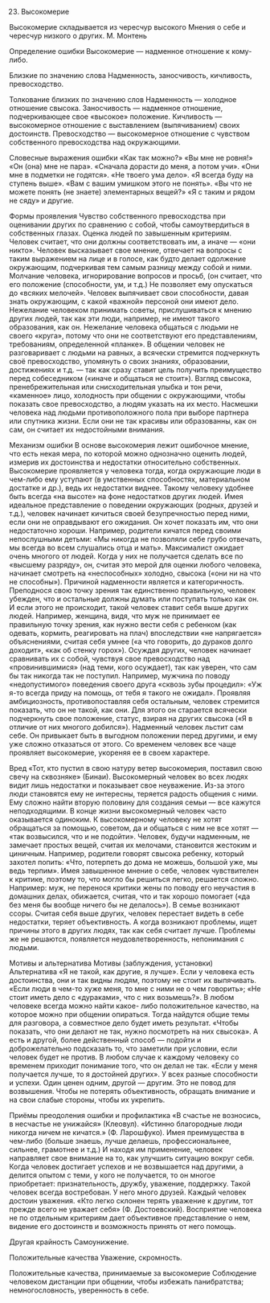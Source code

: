 23. Высокомерие

Высокомерие складывается из чересчур высокого 
Мнения о себе и чересчур низкого о других.
М. Монтень

Определение ошибки
Высокомерие — надменное отношение к кому-либо.

Близкие по значению слова
Надменность, заносчивость, кичливость, превосходство.

Толкование близких по значению слов
Надменность — холодное отношение свысока.
Заносчивость — надменное отношение, подчеркивающее свое «высокое» положение.
Кичливость — высокомерное отношение с выставлением (выпячиванием) своих достоинств. Превосходство — высокомерное отношение с чувством собственного превосходства над окружающими.

Словесные выражения ошибки
«Как так можно?»
«Вы мне не ровня!»
«Он (она) мне не пара».
«Сначала дорасти до меня, а потом учи».
«Они мне в подметки не годятся».
«Не твоего ума дело».
«Я всегда буду на ступень выше».
«Вам с вашим умишком этого не понять».
«Вы что не можете понять (не знаете) элементарных вещей?»
«Я с таким и рядом не сяду» и другие.

Формы проявления
Чувство собственного превосходства при оценивании других по сравнению с собой, чтобы самоутвердиться в собственных глазах.
Оценка людей по завышенным критериям. Человек считает, что они должны соответствовать им, а иначе — «они никто».
Человек высказывает свое мнение, отвечает на вопросы с таким выражением на лице и в голосе, как будто делает одолжение окружающим, подчеркивая тем самым разницу между собой и ними.
Молчание человека, игнорирование вопросов и просьб, (он считает, что его положение (способности, ум, и т.д.) Не позволяет ему опускаться до «всяких мелочей».
Человек выпячивает свои способности, давая знать окружающим, с какой «важной» персоной они имеют дело.
Нежелание человеком принимать советы, прислушиваться к мнению других людей, так как эти люди, например, не имеют такого образования, как он.
Нежелание человека общаться с людьми не своего «круга», потому что они не соответствуют его представлениям, требованиям, определенной «планке».
В общении человек не разговаривает с людьми на равных, а всячески стремится подчеркнуть своё превосходство, упомянуть о своих знаниях, образовании, достижениях и т.д. — так как сразу ставит цель получить преимущество перед собеседником («иначе и общаться не стоит»).
Взгляд свысока, пренебрежительная или снисходительная улыбка и тон речи, «каменное» лицо, холодность при общении с окружающими, чтобы показать свое превосходство, а людям указать на их место.
Насмешки человека над людьми противоположного пола при выборе партнера или спутника жизни. Если они не так красивы или образованны, как он сам, он считает их недостойными внимания.

Механизм ошибки
В основе высокомерия лежит ошибочное мнение, что есть некая мера, по которой можно однозначно оценить людей, измерив их достоинства и недостатки относительно собственных.
Высокомерие проявляется у человека тогда, когда окружающие люди в чем-либо ему уступают (в умственных способностях, материальном достатке и др.), ведь их недостатки виднее. Такому человеку удобнее быть всегда «на высоте» на фоне недостатков других людей.
Имея идеальное представление о поведении окружающих (родных, друзей и т.д.), человек начинает кичиться своей безупречностью перед ними, если они не оправдывают его ожидания. Он хочет показать им, что они недостаточно хороши. Например, родители кичатся перед своими непослушными детьми: «Мы никогда не позволяли себе грубо отвечать, мы всегда во всем слушались отца и мать».
Максималист ожидает очень многого от людей. Когда у них не получается сделать все по «высшему разряду», он, считая это мерой для оценки любого человека, начинает смотреть на «неспособных» холодно, свысока («они ни на что не способны»).
Причиной надменности является и категоричность. Преподнося свою точку зрения так единственно правильную, человек убежден, что и остальные должны думать или поступать только как он. И если этого не происходит, такой человек ставит себя выше других людей.
Например, женщина, видя, что муж не принимает ее правильную точку зрения, как нужно вести себя с ребенком (как одевать, кормить, реагировать на плач) впоследствии «не напрягается» объяснениями, считая себя умнее («а что говорить, до дураков долго доходит», «как об стенку горох»).
Осуждая других, человек начинает сравнивать их с собой, чувствуя свое превосходство над «провинившимися» (над теми, кого осуждает), так как уверен, что сам бы так никогда так не поступил. Например, мужчина по поводу «недопустимого» поведения своего друга «сквозь зубы процедил»: «Уж я-то всегда приду на помощь, от тебя я такого не ожидал».
Проявляя амбициозность, противопоставляя себя остальным, человек стремится показать, что он не такой, как они. Для этого он старается всячески подчеркнуть свое положение, статус, взирая на других свысока («Я в отличие от них многого добился»).
Надменный человек льстит сам себе. Он привыкает быть в выгодном положении перед другими, и ему уже сложно отказаться от этого. Со временем человек все чаще проявляет высокомерие, укореняя ее в своем характере.

Вред
«Тот, кто пустил в свою натуру ветер высокомерия, поставил свою свечу на сквозняке» (Бинаи).
Высокомерный человек во всех людях видит лишь недостатки и показывает свое неуважение. Из-за этого люди становятся ему не интересны, теряется радость общения с ними. Ему сложно найти вторую половину для создания семьи — все кажутся неподходящими. В конце жизни высокомерный человек часто оказывается одиноким.
К высокомерному человеку не хотят обращаться за помощью, советом, да и общаться с ним не все хотят — «так возвысился, что и не подойти».
Человек, будучи надменным, не замечает простых вещей, считая их мелочами, становится жестоким и циничным. Например, родители говорят свысока ребенку, который захотел попить: «Что, потерпеть до дома не можешь, большой уже, мы ведь терпим».
Имея завышенное мнение о себе, человек чувствителен к критике, поэтому то, что могло бы решиться легко, решается сложно. Например: муж, не перенося критики жены по поводу его неучастия в домашних делах, обижается, считая, что и так хорошо помогает («да без меня бы вообще ничего бы не делалось»). В семье возникают ссоры.
Считая себя выше других, человек перестает видеть в себе недостатки, теряет объективность. А когда возникают проблемы, ищет причины этого в других людях, так как себя считает лучше. Проблемы же не решаются, появляется неудовлетворенность, непонимания с людьми.

Мотивы и альтернатива
Мотивы (заблуждения, установки)	Альтернатива
«Я не такой, как другие, я лучше».	Если у человека есть достоинства, они и так видны людям, поэтому не стоит их выпячивать.
«Если люди в чем-то хуже меня, то мне с ними не о чем говорить»; «Не стоит иметь дело с «дураками», что с них возьмешь?».	В любом человеке всегда можно найти какое- либо положительное качество, на которое можно при общении опираться. Тогда найдутся общие темы для разговора, а совместное дело будет иметь результат.
«Чтобы показать, что они делают не так, нужно посмотреть на них свысока».	А есть и другой, более действенный способ — подойти и доброжелательно подсказать то, что заметили при условии, если человек будет не против. В любом случае к каждому человеку со временем приходит понимание того, что он делал не так.
«Если у меня получается лучше, то я достойней других».	У всех разные способности и успехи. Один ценен одним, другой — другим. Это не повод для возвышения. Чтобы не потерять объективность, обращать внимание и на свои слабые стороны, чтобы их укрепить.

Приёмы преодоления ошибки и профилактика
«В счастье не возносись, в несчастье не унижайся» (Клеовул).
«Истинно благородные люди никогда ничем не кичатся.» (Ф. Ларошфуко).
Имея преимущества в чем-либо (больше знаешь, лучше делаешь, профессиональнее, сильнее, грамотнее и т.д.) И находя им применение, человек направляет свое внимание на то, как улучшить ситуацию вокруг себя.
Когда человек достигает успехов и не возвышается над другими, а делится опытом с теми, у кого не получается, то он многое приобретает: признательность, дружбу, уважение, поддержку. Такой человек всегда востребован. У него много друзей.
Каждый человек достоин уважения. «Кто легко склонен терять уважение к другим, тот прежде всего не уважает себя» (Ф. Достоевский).
Восприятие человека не по отдельным критериям дает объективное представление о нем, видение его достоинств и возможность принять от него помощь.

Другая крайность
Самоунижение.

Положительные качества
Уважение, скромность.

Положительные качества, принимаемые за высокомерие
Соблюдение человеком дистанции при общении, чтобы избежать панибратства; немногословность, уверенность в себе.
